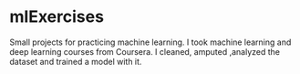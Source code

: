 # mlExercises
Small projects for practicing machine learning.
I took machine learning and deep learning courses from Coursera.
I cleaned, amputed ,analyzed the dataset and trained a model with it.
